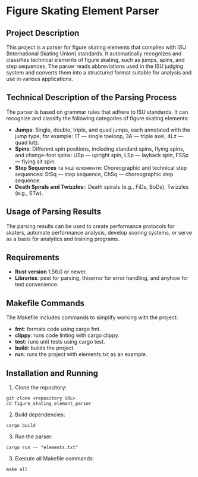 # Figure Skating Element Parser

## Project Description

This project is a parser for figure skating elements that complies with ISU (International Skating Union) standards. It automatically recognizes and classifies technical elements of figure skating, such as jumps, spins, and step sequences. The parser reads abbreviations used in the ISU judging system and converts them into a structured format suitable for analysis and use in various applications.

## Technical Description of the Parsing Process

The parser is based on grammar rules that adhere to ISU standards. It can recognize and classify the following categories of figure skating elements:
- **Jumps**: Single, double, triple, and quad jumps, each annotated with the jump type, for example:
1T — single toeloop,
3A — triple axel,
4Lz — quad lutz.
- **Spins**: Different spin positions, including standard spins, flying spins, and change-foot spins:
USp — upright spin,
LSp — layback spin,
FSSp — flying sit spin.
- **Step Sequences** та інші елементи: Choreographic and technical step sequences:
StSq — step sequence,
ChSq — choreographic step sequence.
- **Death Spirals and Twizzles:**:
Death spirals (e.g., FiDs, BoDs),
Twizzles (e.g., STw).

## Usage of Parsing Results

The parsing results can be used to create performance protocols for skaters, automate performance analysis, develop scoring systems, or serve as a basis for analytics and training programs.

## Requirements

- **Rust version** 1.56.0 or newer.
- **Libraries**: pest for parsing, thiserror for error handling, and anyhow for test convenience.

## Makefile Commands

The Makefile includes commands to simplify working with the project:

- **fmt**: formats code using cargo fmt.
- **clippy**: runs code linting with cargo clippy.
- **test**: runs unit tests using cargo test.
- **build**: builds the project.
- **run**: runs the project with elements.txt as an example.

## Installation and Running

1. Clone the repository:
```
git clone <repository URL>
cd figure_skating_element_parser
```

2. Build dependencies:
```
cargo build
```

3. Run the parser:
```
cargo run -- "elements.txt"
```

3. Execute all Makefile commands:
```
make all
```
